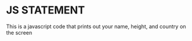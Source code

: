 # JS STATEMENT
 This is a javascript code that prints out your name, height, and country on the screen